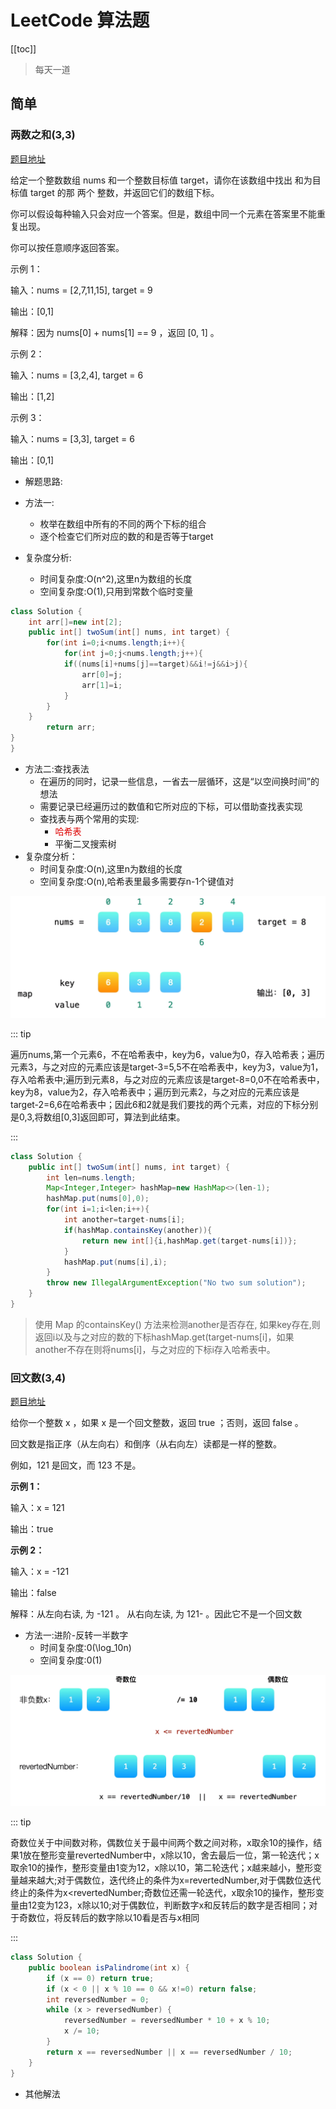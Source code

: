 # LeetCode 算法题

[[toc]]

> 每天一道

## 简单

### 两数之和(3,3)

[题目地址](https://leetcode-cn.com/problems/two-sum/)

给定一个整数数组 nums 和一个整数目标值 target，请你在该数组中找出 和为目标值 target  的那 两个 整数，并返回它们的数组下标。

你可以假设每种输入只会对应一个答案。但是，数组中同一个元素在答案里不能重复出现。

你可以按任意顺序返回答案。

示例 1：

输入：nums = [2,7,11,15], target = 9

输出：[0,1]

解释：因为 nums[0] + nums[1] == 9 ，返回 [0, 1] 。

示例 2：

输入：nums = [3,2,4], target = 6

输出：[1,2]

示例 3：

输入：nums = [3,3], target = 6

输出：[0,1]

+ 解题思路:

+ 方法一:
  + 枚举在数组中所有的不同的两个下标的组合
  + 逐个检查它们所对应的数的和是否等于target
+ 复杂度分析:
  + 时间复杂度:O(n^2),这里n为数组的长度
  + 空间复杂度:O(1),只用到常数个临时变量

```java
class Solution {
    int arr[]=new int[2];
    public int[] twoSum(int[] nums, int target) {
        for(int i=0;i<nums.length;i++){
            for(int j=0;j<nums.length;j++){
            if((nums[i]+nums[j]==target)&&i!=j&&i>j){  
                arr[0]=j;
                arr[1]=i;    
            }
        }
    }
        return arr;    
}
}
```

+ 方法二:查找表法
  + 在遍历的同时，记录一些信息，一省去一层循环，这是“以空间换时间”的想法
  + 需要记录已经遍历过的数值和它所对应的下标，可以借助查找表实现
  + 查找表与两个常用的实现:
    + <font color=##dd0000 >哈希表</font>
    + 平衡二叉搜索树
+ 复杂度分析：
  + 时间复杂度:O(n),这里n为数组的长度
  + 空间复杂度:O(n),哈希表里最多需要存n-1个键值对

![1646297611805](./images/easy_/01.png)

::: tip

遍历nums,第一个元素6，不在哈希表中，key为6，value为0，存入哈希表；遍历元素3，与之对应的元素应该是target-3=5,5不在哈希表中，key为3，value为1，存入哈希表中;遍历到元素8，与之对应的元素应该是target-8=0,0不在哈希表中，key为8，value为2，存入哈希表中；遍历到元素2，与之对应的元素应该是target-2=6,6在哈希表中；因此6和2就是我们要找的两个元素，对应的下标分别是0,3,将数组[0,3]返回即可，算法到此结束。

:::

```java
class Solution {
    public int[] twoSum(int[] nums, int target) {
 		int len=nums.length;
        Map<Integer,Integer> hashMap=new HashMap<>(len-1);
        hashMap.put(nums[0],0);
        for(int i=1;i<len;i++){
            int another=target-nums[i];
            if(hashMap.containsKey(another)){
                return new int[]{i,hashMap.get(target-nums[i])};
            }
            hashMap.put(nums[i],i);
        }
        throw new IllegalArgumentException("No two sum solution");
    }
}
```

> 使用 Map 的containsKey() 方法来检测another是否存在, 如果key存在,则返回i以及与之对应的数的下标hashMap.get(target-nums[i]，如果another不存在则将nums[i]，与之对应的下标i存入哈希表中。

 ### 回文数(3,4)

[题目地址](https://leetcode-cn.com/problems/palindrome-number/)

给你一个整数 x ，如果 x 是一个回文整数，返回 true ；否则，返回 false 。

回文数是指正序（从左向右）和倒序（从右向左）读都是一样的整数。

例如，121 是回文，而 123 不是。

**示例 1：**

输入：x = 121

输出：true

**示例 2：**

输入：x = -121

输出：false

解释：从左向右读, 为 -121 。 从右向左读, 为 121- 。因此它不是一个回文数

+ 方法一:进阶-反转一半数字
  + 时间复杂度:0(\log_10n)
  + 空间复杂度:0(1)

![1646407646006](./images/easy_/02.png)

::: tip

奇数位关于中间数对称，偶数位关于最中间两个数之间对称，x取余10的操作，结果1放在整形变量revertedNumber中，x除以10，舍去最后一位，第一轮迭代；x取余10的操作，整形变量由1变为12，x除以10，第二轮迭代；x越来越小，整形变量越来越大;对于偶数位，迭代终止的条件为x=revertedNumber,对于偶数位迭代终止的条件为x<revertedNumber;奇数位还需一轮迭代，x取余10的操作，整形变量由12变为123，x除以10;对于偶数位，判断数字x和反转后的数字是否相同；对于奇数位，将反转后的数字除以10看是否与x相同

:::

```java
class Solution {
    public boolean isPalindrome(int x) {
        if (x == 0) return true;
        if (x < 0 || x % 10 == 0 && x!=0) return false;
        int reversedNumber = 0;
        while (x > reversedNumber) {
            reversedNumber = reversedNumber * 10 + x % 10;
            x /= 10;
        }
        return x == reversedNumber || x == reversedNumber / 10;
    }
}
```

+ 其他解法

<CodeSwitcher :languages="{java:'Java',python:'Python'}">

<template v-slot:java>


```java
class Solution {
    public boolean isPalindrome(int x) {
        StringBuilder sb = new StringBuilder(Integer.toString(x));
        if (sb.toString().equals(sb.reverse().toString())) return true;//reverse()反转字符串
        else return false;
    }
}
```

</template>

<template v-slot:python>


```python
class Solution:
    def isPalindrome(self,x:int)->bool:
        s=str(x)
        l=len(s)
        h=l/2
    	return s[:h]==s[-1:-h-1:-1]  #前一半字符串和后一半字符串是否相等
```

</template>
</CodeSwitcher>


